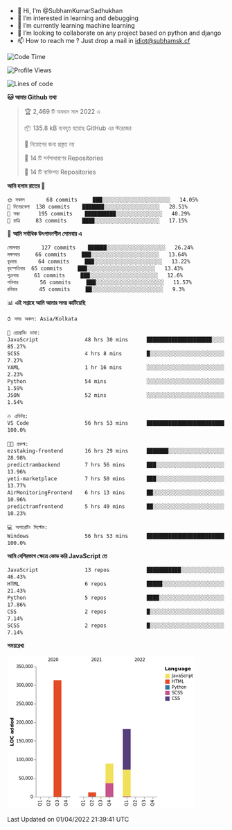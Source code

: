 - 👋 Hi, I’m @SubhamKumarSadhukhan
- 👀 I’m interested in learning and debugging
- 🌱 I’m currently learning machine learning
- 💞️ I’m looking to collaborate on any project based on python and django
- 📫 How to reach me ?
      Just drop a mail in idiot@subhamsk.cf

<!---
SubhamKumarSadhukhan/SubhamKumarSadhukhan is a ✨ special ✨ repository because its `README.md` (this file) appears on your GitHub profile.
You can click the Preview link to take a look at your changes.
--->


<!--START_SECTION:waka-->
![Code Time](http://img.shields.io/badge/Code%20Time-384%20hrs-blue)

![Profile Views](http://img.shields.io/badge/%E0%A6%AA%E0%A7%8D%E0%A6%B0%E0%A7%8B%E0%A6%AB%E0%A6%BE%E0%A6%87%E0%A6%B2%20%E0%A6%A6%E0%A6%B0%E0%A7%8D%E0%A6%B6%E0%A6%A8-2-blue)

![Lines of code](https://img.shields.io/badge/%E0%A6%B9%E0%A7%8D%E0%A6%AF%E0%A6%BE%E0%A6%B2%E0%A7%8B%20%E0%A6%93%E0%A6%AF%E0%A6%BC%E0%A6%BE%E0%A6%B0%E0%A7%8D%E0%A6%B2%E0%A7%8D%E0%A6%A1%20%E0%A6%A5%E0%A7%87%E0%A6%95%E0%A7%87%20%E0%A6%86%E0%A6%AE%E0%A6%BF%20%E0%A6%B2%E0%A6%BF%E0%A6%96%E0%A7%87%E0%A6%9B%E0%A6%BF-598%20Thousand%20%E0%A6%95%E0%A7%8B%E0%A6%A1%E0%A7%87%E0%A6%B0%20%E0%A6%B2%E0%A6%BE%E0%A6%87%E0%A6%A8-blue)

**🐱 আমার Github তথ্য** 

> 🏆 2,469 টি অবদান সাল 2022 এ
 > 
> 📦 135.8 kB ব্যবহৃত হয়েছে GitHub এর স্টরেজের 
 > 
> 🚫 নিয়োগের জন্য প্রস্তুত নয়
 > 
> 📜 14 টি সর্বসাধারণের Repositories 
 > 
> 🔑 14 টি ব্যক্তিগত Repositories  
 > 
**আমি হলাম রাতের 🦉** 

```text
🌞 সকাল       68 commits     ███░░░░░░░░░░░░░░░░░░░░░░   14.05% 
🌆 দিনেরবেলা  138 commits    ███████░░░░░░░░░░░░░░░░░░   28.51% 
🌃 সন্ধা      195 commits    ██████████░░░░░░░░░░░░░░░   40.29% 
🌙 রাত্রি     83 commits     ████░░░░░░░░░░░░░░░░░░░░░   17.15%

```
📅 **আমি সর্বাধিক উৎপাদনশীল সোমবার এ** 

```text
সোমবার       127 commits    ██████░░░░░░░░░░░░░░░░░░░   26.24% 
মঙ্গলবার     66 commits     ███░░░░░░░░░░░░░░░░░░░░░░   13.64% 
বুধবার       64 commits     ███░░░░░░░░░░░░░░░░░░░░░░   13.22% 
বৃহস্পতিবার  65 commits     ███░░░░░░░░░░░░░░░░░░░░░░   13.43% 
শুক্রবার     61 commits     ███░░░░░░░░░░░░░░░░░░░░░░   12.6% 
শনিবার       56 commits     ███░░░░░░░░░░░░░░░░░░░░░░   11.57% 
রবিবার       45 commits     ██░░░░░░░░░░░░░░░░░░░░░░░   9.3%

```


📊 **এই সপ্তাহে আমি আমার সময় কাটিয়েছি** 

```text
⌚︎ সময় অঞ্চল: Asia/Kolkata

💬 প্রোগ্রামিং ভাষা: 
JavaScript               48 hrs 30 mins      █████████████████████░░░░   85.27% 
SCSS                     4 hrs 8 mins        █░░░░░░░░░░░░░░░░░░░░░░░░   7.27% 
YAML                     1 hr 16 mins        ░░░░░░░░░░░░░░░░░░░░░░░░░   2.23% 
Python                   54 mins             ░░░░░░░░░░░░░░░░░░░░░░░░░   1.59% 
JSON                     52 mins             ░░░░░░░░░░░░░░░░░░░░░░░░░   1.54%

🔥 এডিটর: 
VS Code                  56 hrs 53 mins      █████████████████████████   100.0%

🐱‍💻 প্রকল্ম: 
ezstaking-frontend       16 hrs 29 mins      ███████░░░░░░░░░░░░░░░░░░   28.98% 
predictrambackend        7 hrs 56 mins       ███░░░░░░░░░░░░░░░░░░░░░░   13.96% 
yeti-marketplace         7 hrs 50 mins       ███░░░░░░░░░░░░░░░░░░░░░░   13.77% 
AirMonitoringFrontend    6 hrs 13 mins       ██░░░░░░░░░░░░░░░░░░░░░░░   10.96% 
predictramfrontend       5 hrs 49 mins       ██░░░░░░░░░░░░░░░░░░░░░░░   10.23%

💻 অপারেটিং সিস্টেম: 
Windows                  56 hrs 53 mins      █████████████████████████   100.0%

```

**আমি বেশিরভাগ ক্ষেত্রে কোড করি JavaScript তে** 

```text
JavaScript               13 repos            ███████████░░░░░░░░░░░░░░   46.43% 
HTML                     6 repos             █████░░░░░░░░░░░░░░░░░░░░   21.43% 
Python                   5 repos             ████░░░░░░░░░░░░░░░░░░░░░   17.86% 
CSS                      2 repos             █░░░░░░░░░░░░░░░░░░░░░░░░   7.14% 
SCSS                     2 repos             █░░░░░░░░░░░░░░░░░░░░░░░░   7.14%

```


**সময়রেখা**

![Chart not found](https://raw.githubusercontent.com/SubhamKumarSadhukhan/SubhamKumarSadhukhan/main/charts/bar_graph.png) 


 Last Updated on 01/04/2022 21:39:41 UTC
<!--END_SECTION:waka-->

